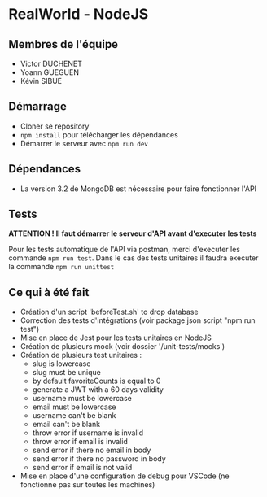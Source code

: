 # RealWorld - NodeJS

## Membres de l'équipe

- Victor DUCHENET
- Yoann GUEGUEN
- Kévin SIBUE

## Démarrage

* Cloner se repository
* `npm install` pour télécharger les dépendances
* Démarrer le serveur avec `npm run dev`

## Dépendances

- La version 3.2 de MongoDB est nécessaire pour faire fonctionner l'API

## Tests

**ATTENTION ! Il faut démarrer le serveur d'API avant d'executer les tests**

Pour les tests automatique de l'API via postman, merci d'executer les commande `npm run test`. Dans le cas des tests unitaires il faudra executer la commande `npm run unittest`

## Ce qui à été fait

- Création d'un script 'beforeTest.sh' to drop database
- Correction des tests d'intégrations (voir package.json script "npm run test")
- Mise en place de Jest pour les tests unitaires en NodeJS
- Création de plusieurs mock (voir dossier '/unit-tests/mocks')
- Création de plusieurs test unitaires :
  - slug is lowercase
  - slug must be unique
  - by default favoriteCounts is equal to 0
  - generate a JWT with a 60 days validity
  - username must be lowercase
  - email must be lowercase
  - username can't be blank
  - email can't be blank
  - throw error if username is invalid
  - throw error if email is invalid
  - send error if there no email in body
  - send error if there no password in body
  - send error if email is not valid
- Mise en place d'une configuration de debug pour VSCode (ne fonctionne pas sur toutes les machines)